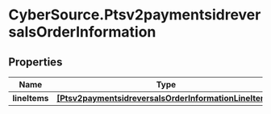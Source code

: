# CyberSource.Ptsv2paymentsidreversalsOrderInformation

## Properties
Name | Type | Description | Notes
------------ | ------------- | ------------- | -------------
**lineItems** | [**[Ptsv2paymentsidreversalsOrderInformationLineItems]**](Ptsv2paymentsidreversalsOrderInformationLineItems.md) |  | [optional] 



